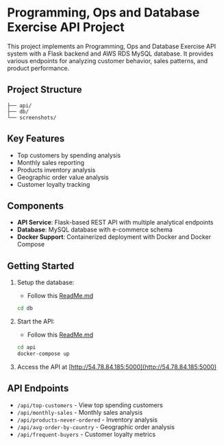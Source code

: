 # Programming, Ops and Database Exercise API Project

This project implements an Programming, Ops and Database Exercise API system with a Flask backend and AWS RDS MySQL database. It provides various endpoints for analyzing customer behavior, sales patterns, and product performance.

## Project Structure

```
├── api/               
├── db/               
└── screenshots/      
```

## Key Features

- Top customers by spending analysis
- Monthly sales reporting
- Products inventory analysis
- Geographic order value analysis
- Customer loyalty tracking

## Components

- **API Service**: Flask-based REST API with multiple analytical endpoints
- **Database**: MySQL database with e-commerce schema
- **Docker Support**: Containerized deployment with Docker and Docker Compose

## Getting Started

1. Setup the database:
    - Follow this [ReadMe.md](./db/ReadMe.md)
   ```bash
   cd db
   ```

2. Start the API:
    - Follow this [ReadMe.md](./api/ReadMe.md)
   ```bash
   cd api
   docker-compose up
   ```

3. Access the API at [http://54.78.84.185:5000](http://54.78.84.185:5000)

## API Endpoints

- `/api/top-customers` - View top spending customers
- `/api/monthly-sales` - Monthly sales analysis
- `/api/products-never-ordered` - Inventory analysis
- `/api/avg-order-by-country` - Geographic order analysis
- `/api/frequent-buyers` - Customer loyalty metrics